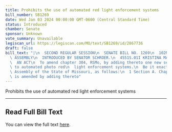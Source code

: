 ```yaml
---
title: Prohibits the use of automated red light enforcement systems
bill_number: SB1269
date: Wed Jan 03 2024 00:00:00 GMT-0600 (Central Standard Time)
status: Introduced
chamber: Senate
sponsor: Unknown
vote_summary: Unavailable
legiscan_url: https://legiscan.com/MO/text/SB1269/id/2867736
draft: false
bill_text: "|\n  SECOND REGULAR SESSION\n  SENATE BILL NO. 1269\n  102ND GENERA L\
  \ ASSEMBLY\n  INTRODUCED BY SENATOR SCHROER.\n  4551S.01I KRISTINA MARTIN, Secretary\n\
  \  AN ACT\n  To amend chapter 304, RSMo, by adding thereto one new section relating\
  \ to automated photo red\n  light enforcement systems.\n  Be it enacted by the General\
  \ Assembly of the State of Missouri, as follows:\n  1 Section A. Chapter 304, RSMo,\
  \ is amended by adding thereto"
---
```

Prohibits the use of automated red light enforcement systems

---

## Read Full Bill Text

You can view the full text [here](https://legiscan.com/MO/text/SB1269/id/2867736).
